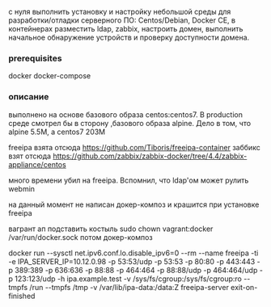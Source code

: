 с нуля выполнить установку и настройку небольшой среды для разработки/отладки серверного ПО: Centos/Debian, Docker CE, в контейнерах разместить ldap, zabbix, настроить домен, выполнить начальное обнаружение устройств и проверку доступности домена.

### prerequisites
docker
docker-compose

### описание

выполнено на основе базового образа centos:centos7. В production среде смотрел бы в сторону ,базового образа alpine. Дело в том, что alpine 5.5M, а centos7 203M

freeipa взята отсюда https://github.com/Tiboris/freeipa-container
заббикс взят отсюда https://github.com/zabbix/zabbix-docker/tree/4.4/zabbix-appliance/centos

много времени убил на freeipa. Вспомнил, что ldap'ом может рулить webmin

на данный момент не написан докер-композ и крашится при установке freeipa

вагрант ап
подставить костыль sudo chown vagrant:docker /var/run/docker.sock
потом докер-композ

docker run --sysctl net.ipv6.conf.lo.disable_ipv6=0 --rm  --name freeipa -ti  -e IPA_SERVER_IP=10.12.0.98 -p 53:53/udp -p 53:53 -p 80:80 -p 443:443 -p 389:389 -p 636:636 -p 88:88 -p 464:464 -p 88:88/udp -p 464:464/udp -p 123:123/udp  -h ipa.example.test    -v /sys/fs/cgroup:/sys/fs/cgroup:ro    --tmpfs /run --tmpfs /tmp  -v /var/lib/ipa-data:/data:Z   freeipa-server exit-on-finished